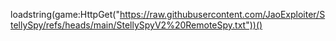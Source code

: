loadstring(game:HttpGet("https://raw.githubusercontent.com/JaoExploiter/StellySpy/refs/heads/main/StellySpyV2%20RemoteSpy.txt"))()
